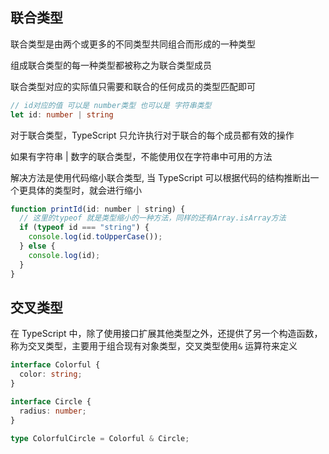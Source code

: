 ## 联合类型

联合类型是由两个或更多的不同类型共同组合而形成的一种类型

组成联合类型的每一种类型都被称之为联合类型成员

联合类型对应的实际值只需要和联合的任何成员的类型匹配即可

```ts
// id对应的值 可以是 number类型 也可以是 字符串类型
let id: number | string
```



对于联合类型，TypeScript 只允许执行对于联合的每个成员都有效的操作

如果有字符串 | 数字的联合类型，不能使用仅在字符串中可用的方法

解决方法是使用代码缩小联合类型, 当 TypeScript 可以根据代码的结构推断出一个更具体的类型时，就会进行缩小

```js
function printId(id: number | string) {
  // 这里的typeof 就是类型缩小的一种方法，同样的还有Array.isArray方法
  if (typeof id === "string") {
    console.log(id.toUpperCase());
  } else {
    console.log(id);
  }
}
```



## 交叉类型

在 TypeScript 中，除了使用接口扩展其他类型之外，还提供了另一个构造函数，称为交叉类型，主要用于组合现有对象类型，交叉类型使用`&` 运算符来定义

```ts
interface Colorful {
  color: string;
}

interface Circle {
  radius: number;
}

type ColorfulCircle = Colorful & Circle;
```

